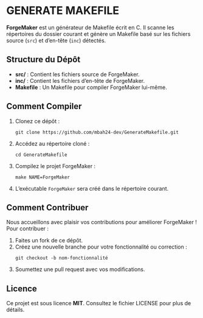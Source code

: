 <!DOCTYPE html>
<html lang="fr">
<body>
    <h1>GENERATE MAKEFILE </h1>
    <p><strong>ForgeMaker</strong> est un générateur de Makefile écrit en C. Il scanne les répertoires du dossier courant et génère un Makefile basé sur les fichiers source (<code>src</code>) et d’en-tête (<code>inc</code>) détectés.</p>
    <h2>Structure du Dépôt</h2>
    <ul>
        <li><strong>src/</strong> : Contient les fichiers source de ForgeMaker.</li>
        <li><strong>inc/</strong> : Contient les fichiers d’en-tête de ForgeMaker.</li>
        <li><strong>Makefile</strong> : Un Makefile pour compiler ForgeMaker lui-même.</li>
    </ul>
    <h2>Comment Compiler</h2>
    <ol>
        <li>Clonez ce dépôt :</li>
        <pre><code>git clone https://github.com/mbah24-dev/GenerateMakefile.git</code></pre>
        <li>Accédez au répertoire cloné :</li>
        <pre><code>cd GenerateMakefile</code></pre>
        <li>Compilez le projet ForgeMaker :</li>
        <pre><code>make NAME=ForgeMaker</code></pre>
        <li>L’exécutable <code>ForgeMaker</code> sera créé dans le répertoire courant.</li>
    </ol>
    <h2>Comment Contribuer</h2>
    <p>Nous accueillons avec plaisir vos contributions pour améliorer ForgeMaker ! Pour contribuer :</p>
    <ol>
        <li>Faites un fork de ce dépôt.</li>
        <li>Créez une nouvelle branche pour votre fonctionnalité ou correction :</li>
        <pre><code>git checkout -b nom-fonctionnalité</code></pre>
        <li>Soumettez une pull request avec vos modifications.</li>
    </ol>
    <h2>Licence</h2>
    <p>Ce projet est sous licence <strong>MIT</strong>. Consultez le fichier LICENSE pour plus de détails.</p>
</body>
</html>
